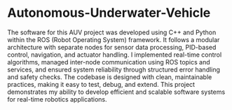 # Autonomous-Underwater-Vehicle

The software for this AUV project was developed using C++ and Python within the ROS (Robot Operating System) framework. It follows a modular architecture with separate nodes for sensor data processing, PID-based control, navigation, and actuator handling. I implemented real-time control algorithms, managed inter-node communication using ROS topics and services, and ensured system reliability through structured error handling and safety checks. The codebase is designed with clean, maintainable practices, making it easy to test, debug, and extend. This project demonstrates my ability to develop efficient and scalable software systems for real-time robotics applications.
